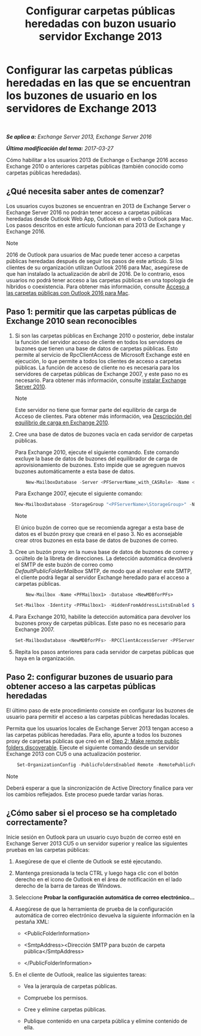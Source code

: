 ﻿---
title: 'Configurar carpetas públicas heredadas con buzon usuario servidor Exchange 2013'
TOCTitle: Configurar las carpetas públicas heredadas en las que se encuentran los buzones de usuario en los servidores de Exchange 2013
ms:assetid: 1d5ca19e-696e-4054-a634-15dd34d952b7
ms:mtpsurl: https://technet.microsoft.com/es-es/library/Dn690134(v=EXCHG.150)
ms:contentKeyID: 62281085
ms.date: 05/22/2018
mtps_version: v=EXCHG.150
ms.translationtype: MT
---

# Configurar las carpetas públicas heredadas en las que se encuentran los buzones de usuario en los servidores de Exchange 2013

 

_**Se aplica a:** Exchange Server 2013, Exchange Server 2016_

_**Última modificación del tema:** 2017-03-27_

Cómo habilitar a los usuarios 2013 de Exchange o Exchange 2016 acceso Exchange 2010 o anteriores carpetas públicas (también conocido como carpetas públicas heredadas).

## ¿Qué necesita saber antes de comenzar?

Los usuarios cuyos buzones se encuentran en 2013 de Exchange Server o Exchange Server 2016 no podrán tener acceso a carpetas públicas heredadas desde Outlook Web App, Outlook en el web o Outlook para Mac. Los pasos descritos en este artículo funcionan para 2013 de Exchange y Exchange 2016.


> [!NOTE]
> 2016 de Outlook para usuarios de Mac puede tener acceso a carpetas públicas heredadas después de seguir los pasos de este artículo. Si los clientes de su organización utilizan Outlook 2016 para Mac, asegúrese de que han instalado la actualización de abril de 2016. De lo contrario, esos usuarios no podrá tener acceso a las carpetas públicas en una topología de híbridos o coexistencia. Para obtener más información, consulte <A href="https://docs.microsoft.com/es-es/exchange/collaboration-exo/public-folders/access-public-folders-with-outlook-2016-for-mac">Acceso a las carpetas públicas con Outlook 2016 para Mac</A>.



## Paso 1: permitir que las carpetas públicas de Exchange 2010 sean reconocibles

1.  Si son las carpetas públicas en Exchange 2010 o posterior, debe instalar la función del servidor acceso de cliente en todos los servidores de buzones que tienen una base de datos de carpetas públicas. Esto permite al servicio de RpcClientAccess de Microsoft Exchange esté en ejecución, lo que permite a todos los clientes de acceso a carpetas públicas. La función de acceso de cliente no es necesaria para los servidores de carpetas públicas de Exchange 2007, y este paso no es necesario. Para obtener más información, consulte [instalar Exchange Server 2010](install-exchange-2013-using-the-setup-wizard-exchange-2013-help.md).
    

    > [!NOTE]
    > Este servidor no tiene que formar parte del equilibrio de carga de Acceso de clientes. Para obtener más información, vea <A href="https://technet.microsoft.com/es-es/library/ff625247(v=exchg.141).aspx">Descripción del equilibrio de carga en Exchange 2010</A>.



2.  Cree una base de datos de buzones vacía en cada servidor de carpetas públicas.
    
    Para Exchange 2010, ejecute el siguiente comando. Este comando excluye la base de datos de buzones del equilibrador de carga de aprovisionamiento de buzones. Esto impide que se agreguen nuevos buzones automáticamente a esta base de datos.

    ```powershell
        New-MailboxDatabase -Server <PFServerName_with_CASRole> -Name <NewMDBforPFs> -IsExcludedFromProvisioning $true
    ``` 
    
    Para Exchange 2007, ejecute el siguiente comando:
    
    ```powershell
    New-MailboxDatabase -StorageGroup "<PFServerName>\StorageGroup>" -Name <NewMDBforPFs>
    ```
    

    > [!NOTE]
    > El único buzón de correo que se recomienda agregar a esta base de datos es el buzón proxy que creará en el paso&nbsp;3. No es aconsejable crear otros buzones en esta base de datos de buzones de correo.



3.  Cree un buzón proxy en la nueva base de datos de buzones de correo y ocúltelo de la libreta de direcciones. La detección automática devolverá el SMTP de este buzón de correo como *DefaultPublicFolderMailbox* SMTP, de modo que al resolver este SMTP, el cliente podrá llegar al servidor Exchange heredado para el acceso a carpetas públicas.

    ```
        New-Mailbox -Name <PFMailbox1> -Database <NewMDBforPFs> 
    ```
    
    ```powershell
    Set-Mailbox -Identity <PFMailbox1> -HiddenFromAddressListsEnabled $true
    ```
    
    
4.  Para Exchange 2010, habilite la detección automática para devolver los buzones proxy de carpetas públicas. Este paso no es necesario para Exchange 2007.
    
    ```powershell
    Set-MailboxDatabase <NewMDBforPFs> -RPCClientAccessServer <PFServerName_with_CASRole>
    ```

5.  Repita los pasos anteriores para cada servidor de carpetas públicas que haya en la organización.

## Paso 2: configurar buzones de usuario para obtener acceso a las carpetas públicas heredadas

El último paso de este procedimiento consiste en configurar los buzones de usuario para permitir el acceso a las carpetas públicas heredadas locales.

Permita que los usuarios locales de Exchange Server 2013 tengan acceso a las carpetas públicas heredadas. Para ello, apunte a todos los buzones proxy de carpetas públicas que creó en el [Step 2: Make remote public folders discoverable](https://docs.microsoft.com/es-es/exchange/security-and-compliance/in-place-ediscovery/reduce-discovery-mailbox-size). Ejecute el siguiente comando desde un servidor Exchange 2013 con CU5 o una actualización posterior.

```powershell
    Set-OrganizationConfig -PublicFoldersEnabled Remote -RemotePublicFolderMailboxes ProxyMailbox1,ProxyMailbox2,ProxyMailbox3
```


> [!NOTE]
> Deberá esperar a que la sincronización de Active&nbsp;Directory finalice para ver los cambios reflejados. Este proceso puede tardar varias horas.



## ¿Cómo saber si el proceso se ha completado correctamente?

Inicie sesión en Outlook para un usuario cuyo buzón de correo esté en Exchange Server 2013 CU5 o un servidor superior y realice las siguientes pruebas en las carpetas públicas:

1.  Asegúrese de que el cliente de Outlook se esté ejecutando.

2.  Mantenga presionada la tecla CTRL y luego haga clic con el botón derecho en el icono de Outlook en el área de notificación en el lado derecho de la barra de tareas de Windows.

3.  Seleccione **Probar la configuración automática de correo electrónico…**

4.  Asegúrese de que la herramienta de prueba de la configuración automática de correo electrónico devuelva la siguiente información en la pestaña XML:
    
      - \<PublicFolderInformation\>
    
      - \<SmtpAddress\>\<Dirección SMTP para buzón de carpeta pública\</SmtpAddress\>
    
      - \</PublicFolderInformation\>

5.  En el cliente de Outlook, realice las siguientes tareas:
    
      - Vea la jerarquía de carpetas públicas.
    
      - Compruebe los permisos.
    
      - Cree y elimine carpetas públicas.
    
      - Publique contenido en una carpeta pública y elimine contenido de ella.

